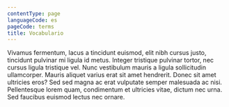 ```yaml
---
contentType: page
languageCode: es
pageCode: terms
title: Vocabulario
---
```


Vivamus fermentum, lacus a tincidunt euismod, elit nibh cursus justo, tincidunt pulvinar mi ligula id metus. Integer tristique pulvinar tortor, nec cursus ligula tristique vel. Nunc vestibulum mauris a ligula sollicitudin ullamcorper. Mauris aliquet varius erat sit amet hendrerit. Donec sit amet ultricies eros? Sed sed magna ac erat vulputate semper malesuada ac nisi. Pellentesque lorem quam, condimentum et ultricies vitae, dictum nec urna. Sed faucibus euismod lectus nec ornare.